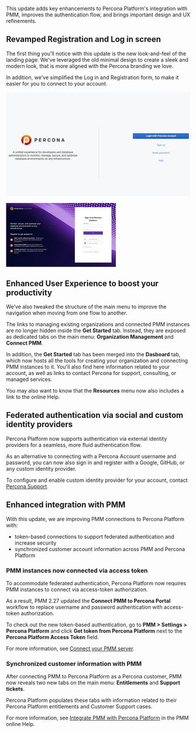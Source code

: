 This update adds key enhancements to Percona Platform's integration with PMM, improves the authentication flow, and brings important design and UX refinements.

## Revamped Registration and Log in screen

The first thing you'll notice with this update is the new look-and-feel of the landing page. 
We've leveraged the old minimal design to create a sleek and modern look, that is more aligned with the Percona branding we love. 

In addition, we've simplified the Log in and Registration form, to make it easier for you to connect to your account.

![oldSignInpage](_images/old-login.jpg)

> 
![newSignInpage](_images/new_login.png)


## Enhanced User Experience to boost your productivity
We’ve also tweaked the structure of the main menu to improve the navigation when moving from one flow to another. 

The links to managing existing organizations and connected PMM instances are no longer hidden inside the **Get Started** tab. Instead, they are exposed as dedicated tabs on the main menu: **Organization Management** and **Connect PMM**. 

In addition, the **Get Started** tab has been merged into the **Dasboard** tab, which now hosts all the tools for creating your organization and connecting PMM instances to it. 
You'll also find here information related to your account, as well as links to contact Percona for support, consulting, or managed services. 

You may also want to know that the **Resources** menu now also includes a link to the online Help.

## Federated authentication via social and custom identity providers
Percona Platform now supports authentication via external identity providers for a seamless, more fluid authentication flow.

As an alternative to connecting with a Percona Account username and password, you can now also sign in and register with a Google, GitHub, or any custom identity provider. 

To configure and enable custom identity provider for your account, contact [Percona Support](https://www.percona.com/about-percona/contact).


## Enhanced integration with PMM
With this update, we are improving PMM connections to Percona Platform with:

- token-based connections to support federated authentication and increase security 
- synchronized customer account information across PMM and Percona Platform

### PMM instances now connected via access token
To accommodate federated authentication, Percona Platform now requires PMM instances to connect via access-token authorization. 

As a result, PMM 2.27 updated the **Connect PMM to Percona Portal** workflow to replace username and password authentication with access-token authorization. 

To check out the new token-based authentication, go to **PMM > Settings > Percona Platform** and click **Get token from Percona Platform** next to the **Percona Platform Access Token** field.

For more information, see [Connect your PMM server](connect-pmm.md).

### Synchronized customer information with PMM 
After connecting PMM to Percona Platform as a Percona customer, PMM now reveals two new tabs on the main menu: **Entitlements** and **Support tickets**. 
 
Percona Platform populates these tabs with information related to their Percona Platform entitlements and Customer Support cases.

For more information, see [Integrate PMM with Percona Platform](https://www.percona.com/doc/percona-monitoring-and-management/2.x/how-to/integrate-platform.html) in the PMM online Help.